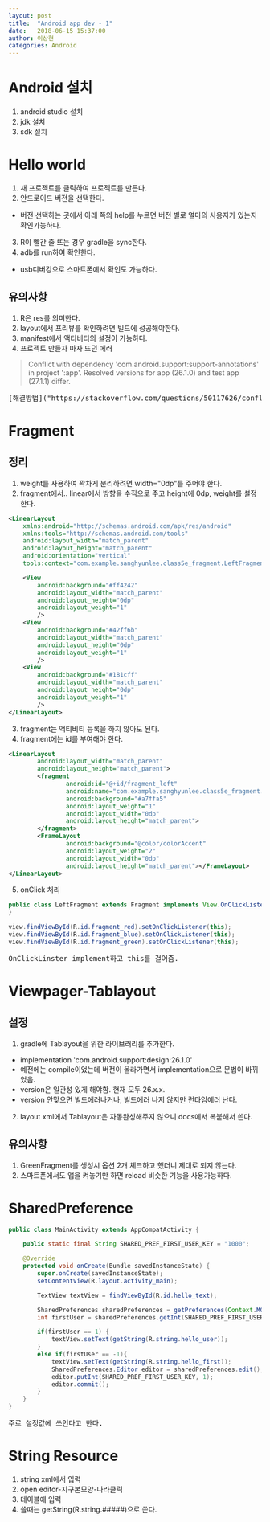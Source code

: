 ```yaml
---
layout: post
title:  "Android app dev - 1"
date:   2018-06-15 15:37:00
author: 이상현
categories: Android
---
```


# Android 설치
1. android studio 설치
2. jdk 설치
3. sdk 설치

# Hello world
1. 새 프로젝트를 클릭하여 프로젝트를 만든다.
2. 안드로이드 버전을 선택한다.
- 버전 선택하는 곳에서 아래 쪽의 help를 누르면 버전 별로 얼마의 사용자가 있는지 확인가능하다.
3. R이 빨간 줄 뜨는 경우 gradle을 sync한다.
4. adb를 run하여 확인한다.
- usb디버깅으로 스마트폰에서 확인도 가능하다.

## 유의사항
1. R은 res를 의미한다.
2. layout에서 프리뷰를 확인하려면 빌드에 성공해야한다.
3. manifest에서 액티비티의 설정이 가능하다.
4. 프로젝트 만들자 마자 뜨던 에러
> Conflict with dependency 'com.android.support:support-annotations' in project ':app'. Resolved versions for app (26.1.0) and test app (27.1.1) differ.
<pre>[해결방법]("https://stackoverflow.com/questions/50117626/conflict-with-dependency-com-android-supportsupport-annotations-in-project")</pre>

# Fragment

## 정리
1. weight를 사용하여 꽉차게 분리하려면 width="0dp"를 주어야 한다.
2. fragment에서.. linear에서 방향을 수직으로 주고 height에 0dp, weight를 설정한다.
```xml
<LinearLayout
    xmlns:android="http://schemas.android.com/apk/res/android"
    xmlns:tools="http://schemas.android.com/tools"
    android:layout_width="match_parent"
    android:layout_height="match_parent"
    android:orientation="vertical"
    tools:context="com.example.sanghyunlee.class5e_fragment.LeftFragment">

    <View
        android:background="#ff4242"
        android:layout_width="match_parent"
        android:layout_height="0dp"
        android:layout_weight="1"
        />
    <View
        android:background="#42ff6b"
        android:layout_width="match_parent"
        android:layout_height="0dp"
        android:layout_weight="1"
        />
    <View
        android:background="#181cff"
        android:layout_width="match_parent"
        android:layout_height="0dp"
        android:layout_weight="1"
        />
</LinearLayout>
```
3. fragment는 액티비티 등록을 하지 않아도 된다.
4. fragment에는 id를 부여해야 한다.
```xml
<LinearLayout
		android:layout_width="match_parent"
		android:layout_height="match_parent">
		<fragment
				android:id="@+id/fragment_left"
				android:name="com.example.sanghyunlee.class5e_fragment.LeftFragment"
				android:background="#a7ffa5"
				android:layout_weight="1"
				android:layout_width="0dp"
				android:layout_height="match_parent">
		</fragment>
		<FrameLayout
				android:background="@color/colorAccent"
				android:layout_weight="2"
				android:layout_width="0dp"
				android:layout_height="match_parent"></FrameLayout>
</LinearLayout>
```
5. onClick 처리
```java
public class LeftFragment extends Fragment implements View.OnClickListener{
}
```
```java
view.findViewById(R.id.fragment_red).setOnClickListener(this);
view.findViewById(R.id.fragment_blue).setOnClickListener(this);
view.findViewById(R.id.fragment_green).setOnClickListener(this);
```
<pre>OnClickLinster implement하고 this를 걸어줌.</pre>

# Viewpager-Tablayout

## 설정
1. gradle에 Tablayout을 위한 라이브러리를 추가한다.
- implementation 'com.android.support:design:26.1.0'
- 예전에는 compile이었는데 버전이 올라가면서 implementation으로 문법이 바뀌었음.
- version은 일관성 있게 해야함. 현재 모두 26.x.x.
- version 안맞으면 빌드에러나거나, 빌드에러 나지 않지만 런타임에러 난다.
2. layout xml에서 Tablayout은 자동완성해주지 않으니 docs에서 복붙해서 쓴다.

## 유의사항
1. GreenFragment를 생성시 옵션 2개 체크하고 했더니 제대로 되지 않는다.
2. 스마트폰에서도 앱을 켜놓기만 하면 reload 비슷한 기능을 사용가능하다.

# SharedPreference
```java
public class MainActivity extends AppCompatActivity {

    public static final String SHARED_PREF_FIRST_USER_KEY = "1000";

    @Override
    protected void onCreate(Bundle savedInstanceState) {
        super.onCreate(savedInstanceState);
        setContentView(R.layout.activity_main);

        TextView textView = findViewById(R.id.hello_text);

        SharedPreferences sharedPreferences = getPreferences(Context.MODE_PRIVATE);
        int firstUser = sharedPreferences.getInt(SHARED_PREF_FIRST_USER_KEY, -1);

        if(firstUser == 1) {
            textView.setText(getString(R.string.hello_user));
        }
        else if(firstUser == -1){
            textView.setText(getString(R.string.hello_first));
            SharedPreferences.Editor editor = sharedPreferences.edit();
            editor.putInt(SHARED_PREF_FIRST_USER_KEY, 1);
            editor.commit();
        }
    }
}
```
<pre>주로 설정값에 쓰인다고 한다.</pre>

# String Resource
1. string xml에서 입력
2. open editor-지구본모양-나라클릭
3. 테이블에 입력
4. 쓸때는 getString(R.string.#####)으로 쓴다.
